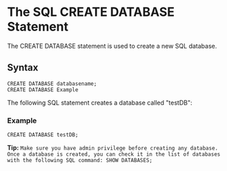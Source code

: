 # The SQL CREATE DATABASE Statement
The CREATE DATABASE statement is used to create a new SQL database.

## Syntax
```
CREATE DATABASE databasename;
CREATE DATABASE Example
```

The following SQL statement creates a database called "testDB":

### Example
```
CREATE DATABASE testDB;
```


**Tip:** ```Make sure you have admin privilege before creating any database. Once a database is created, you can check it in the list of databases with the following SQL command: SHOW DATABASES;```

